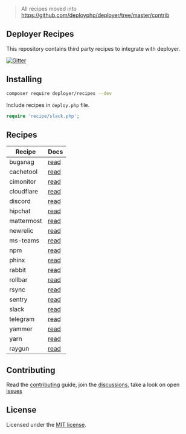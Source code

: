 > All recipes moved into https://github.com/deployphp/deployer/tree/master/contrib

## Deployer Recipes

This repository contains third party recipes to integrate with deployer.

[![Gitter](https://badges.gitter.im/Join%20Chat.svg)](https://gitter.im/deployphp/deployer?utm_source=badge&utm_medium=badge&utm_campaign=pr-badge)

## Installing

~~~sh
composer require deployer/recipes --dev
~~~

Include recipes in `deploy.php` file.

```php
require 'recipe/slack.php';
```

## Recipes

| Recipe     | Docs
| ------     | ----
| bugsnag    | [read](docs/bugsnag.md)
| cachetool  | [read](docs/cachetool.md)
| cimonitor  | [read](docs/cimonitor.md)
| cloudflare | [read](docs/cloudflare.md)
| discord    | [read](docs/discord.md)
| hipchat    | [read](docs/hipchat.md)
| mattermost | [read](docs/mattermost.md)
| newrelic   | [read](docs/newrelic.md)
| ms-teams   | [read](docs/ms-teams.md)
| npm        | [read](docs/npm.md)
| phinx      | [read](docs/phinx.md)
| rabbit     | [read](docs/rabbit.md)
| rollbar    | [read](docs/rollbar.md)
| rsync      | [read](docs/rsync.md)
| sentry     | [read](docs/sentry.md)
| slack      | [read](docs/slack.md)
| telegram   | [read](docs/telegram.md)
| yammer     | [read](docs/yammer.md)
| yarn       | [read](docs/yarn.md)
| raygun     | [read](docs/raygun.md)


## Contributing

Read the [contributing](https://github.com/deployphp/recipes/blob/master/CONTRIBUTING.md) guide, join the [discussions](https://deployer.org/discuss), take a look on open [issues](https://github.com/deployphp/recipes/issues)

## License

Licensed under the [MIT license](https://github.com/deployphp/recipes/blob/master/LICENSE).
